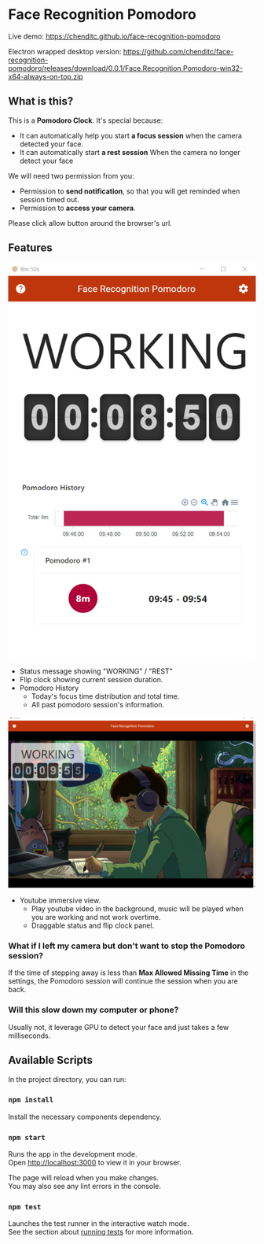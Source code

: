# Face Recognition Pomodoro

Live demo: https://chenditc.github.io/face-recognition-pomodoro

Electron wrapped desktop version: https://github.com/chenditc/face-recognition-pomodoro/releases/download/0.0.1/Face.Recognition.Pomodoro-win32-x64-always-on-top.zip

## What is this?

This is a **Pomodoro Clock**. It's special because:

- It can automatically help you start **a focus session** when the camera detected your face.
- It can automatically start **a rest session** When the camera no longer detect your face 

We will need two permission from you:
- Permission to **send notification**, so that you will get reminded when session timed out.
- Permission to **access your camera**.

Please click allow button around the browser's url.

## Features

![Simple View](docs/simple_view.png)

- Status message showing "WORKING" / "REST"
- Flip clock showing current session duration.
- Pomodoro History
  - Today's focus time distribution and total time.
  - All past pomodoro session's information.

![Youtube View](docs/youtube_view.png)

- Youtube immersive view. 
  - Play youtube video in the background, music will be played when you are working and not work overtime.
  - Draggable status and flip clock panel.

### What if I left my camera but don't want to stop the Pomodoro session?

If the time of stepping away is less than **Max Allowed Missing Time**
in the settings, the Pomodoro session will continue the session when you are back.

### Will this slow down my computer or phone?

Usually not, it leverage GPU to detect your face and just takes a few milliseconds.

## Available Scripts

In the project directory, you can run:

### `npm install`

Install the necessary components dependency.

### `npm start`

Runs the app in the development mode.\
Open [http://localhost:3000](http://localhost:3000) to view it in your browser.

The page will reload when you make changes.\
You may also see any lint errors in the console.

### `npm test`

Launches the test runner in the interactive watch mode.\
See the section about [running tests](https://facebook.github.io/create-react-app/docs/running-tests) for more information.
